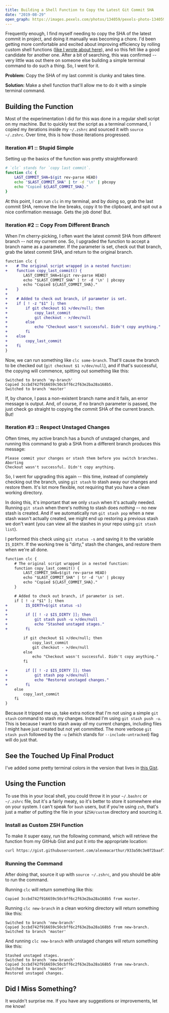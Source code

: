 ```yaml
---
title: Building a Shell Function to Copy the Latest Git Commit SHA
date: "2019-08-29"
open_graph: https://images.pexels.com/photos/134059/pexels-photo-134059.jpeg?auto=compress&cs=tinysrgb&dpr=2&h=1200&w=1200
---
```


Frequently enough, I find myself needing to copy the SHA of the latest commit in project, and doing it manually was becoming a chore. I'd been getting more comfortable and excited about improving efficiency by rolling custom shell functions ([like I wrote about here](/posts/formatting-my-php-more-efficiently-with-a-bash-function)), and so this felt like a good candidate for another one. After a bit of searching, this was confirmed -- very little was out there on someone else building a simple terminal command to do such a thing. So, I went for it.

**Problem:** Copy the SHA of my last commit is clunky and takes time.

**Solution:** Make a shell function that'll allow me to do it with a simple terminal command.

## Building the Function
Most of the experimentation I did for this was done in a regular shell script on my machine. But to quickly test the script as a terminal command, I copied my iterations inside my `~/.zshrc` and sourced it with `source ~/.zshrc`. Over time, this is how those iterations progressed. 

### Iteration #1 :: Stupid Simple

Setting up the basics of the function was pretty straightforward: 

```bash
# `clc` stands for `copy last commit`.
function clc {
    LAST_COMMIT_SHA=$(git rev-parse HEAD)
    echo "$LAST_COMMIT_SHA" | tr -d '\n' | pbcopy
    echo "Copied ${LAST_COMMIT_SHA}."
}
```

At this point, I can run `clc` in my terminal, and by doing so, grab the last commit SHA, remove the line breaks, copy it to the clipboard, and spit out a nice confirmation message. Gets the job done! But.

### Iteration #2 :: Copy From Different Branch

When I'm cherry-picking, I often want the latest commit SHA from different branch -- not my current one. So, I upgraded the function to accept a branch name as a parameter. If the parameter is set, check out that branch, grab the latest commit SHA, and return to the original branch.

```diff
function clc {
+    # The original script wrapped in a nested function:
+    function copy_last_commit() {
        LAST_COMMIT_SHA=$(git rev-parse HEAD)
        echo "$LAST_COMMIT_SHA" | tr -d '\n' | pbcopy
        echo "Copied ${LAST_COMMIT_SHA}."
+    }
+    
+    # Added to check out branch, if parameter is set.
+    if [ ! -z "$1" ]; then
+        if git checkout $1 >/dev/null; then
+            copy_last_commit
+            git checkout - >/dev/null
+        else
+            echo "Checkout wasn't successful. Didn't copy anything."
+        fi
+    else
+        copy_last_commit
+    fi
}
```

Now, we can run something like `clc some-branch`. That'll cause the branch to be checked out (`git checkout $1 >/dev/null`), and if that's successful, the copying will commence, spitting out something like this:

```
Switched to branch 'my-branch'
Copied 3ccbd742f916659c50cbff6c2f63e2ba28a168b5.
Switched to branch 'master'
```

If, by chance, I pass a non-existent branch name and it fails, an error message is output. And, of course, if no branch parameter is passed, the just check go straight to copying the commit SHA of the current branch. But!

### Iteration #3 :: Respect Unstaged Changes

Often times, my active branch has a bunch of unstaged changes, and running this command to grab a SHA from a different branch produces this message:

```
Please commit your changes or stash them before you switch branches.
Aborting
Checkout wasn't successful. Didn't copy anything.
```

So, I went for upgrading this again -- this time, instead of completely checking out the branch, using `git stash` to stash away our changes and restore them. It's lot more flexible, not requiring that you have a clean working directory.

In doing this, it's important that we only `stash` when it's actually needed. Running `git stash` when there's nothing to stash does _nothing_ -- no new stash is created. And if we automatically run `git stash pop` when a new stash wasn't actually created, we might end up restoring a previous stash we don't want (you can view all the stashes in your repo using `git stash list`).

I performed this check using `git status -s` and saving it to the variable `IS_DIRTY`. If the working tree is "dirty," stash the changes, and restore them when we're all done.

```diff
function clc {
    # The original script wrapped in a nested function:
    function copy_last_commit() {
        LAST_COMMIT_SHA=$(git rev-parse HEAD)
        echo "$LAST_COMMIT_SHA" | tr -d '\n' | pbcopy
        echo "Copied ${LAST_COMMIT_SHA}."
    }

    # Added to check out branch, if parameter is set.
    if [ ! -z "$1" ]; then
+        IS_DIRTY=$(git status -s)
+    
+        if [[ ! -z $IS_DIRTY ]]; then
+            git stash push -u >/dev/null
+            echo "Stashed unstaged stages."
+        fi

        if git checkout $1 >/dev/null; then
            copy_last_commit
            git checkout - >/dev/null
        else
            echo "Checkout wasn't successful. Didn't copy anything."
        fi

+        if [[ ! -z $IS_DIRTY ]]; then
+            git stash pop >/dev/null
+            echo "Restored unstaged changes."
+        fi
    else
        copy_last_commit
    fi
}
```

Because it tripped me up, take extra notice that I'm not using a simple `git stash` command to stash my changes. Instead I'm using `git stash push -u`. This is because I want to stash away _all_ my current changes, including files I might have just created but not yet committed. The more verbose `git stash push` followed by the `-u` (which stands for `--include-untracked`) flag will do just that.

## See the Touched Up Final Product

I've added some pretty terminal colors in the version that lives in [this Gist](https://gist.github.com/alexmacarthur/933a50c3e072baaf7b6ed18b94e0e873).

## Using the Function

To use this in your local shell, you could throw it in your `~/.bashrc` or `~/.zshrc` file, but it's a fairly meaty, so it's better to store it somewhere else on your system. I can't speak for `bash` users, but if you're using `zsh`, that's just a matter of putting the file in your `$ZSH/custom` directory and sourcing it.

### Install as Custom ZSH Function

To make it super easy, run the following command, which will retrieve the function from my GitHub Gist and put it into the appropriate location:

```bash
curl https://gist.githubusercontent.com/alexmacarthur/933a50c3e072baaf7b6ed18b94e0e873/raw/505f1ffaf3e2124eac6ab29cdb589b5cb5782267/copy-last-commit.zsh -o $ZSH/custom/clc.zsh
```

### Running the Command

After doing that, source it up with `source ~/.zshrc`, and you should be able to run the command. 

Running `clc` will return something like this: 

```
Copied 3ccbd742f916659c50cbff6c2f63e2ba28a168b5 from master.
```

Running `clc new-branch` in a clean working directory will return something like this:

```
Switched to branch 'new-branch'
Copied 3ccbd742f916659c50cbff6c2f63e2ba28a168b5 from new-branch.
Switched to branch 'master'
```

And running `clc new-branch` with unstaged changes will return something like this: 

```
Stashed unstaged stages.
Switched to branch 'new-branch'
Copied 3ccbd742f916659c50cbff6c2f63e2ba28a168b5 from new-branch.
Switched to branch 'master'
Restored unstaged changes.
```

## Did I Miss Something? 

It wouldn't surprise me. If you have any suggestions or improvements, let me know!
